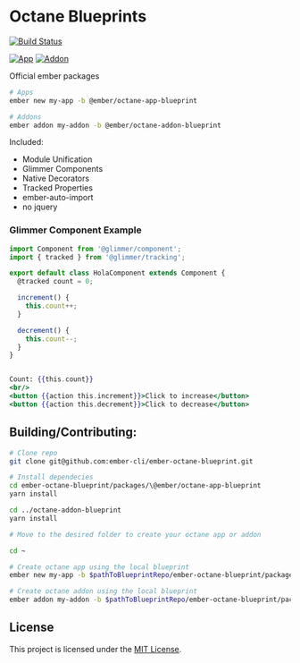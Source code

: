 Octane Blueprints
==============================================================================
[![Build Status](https://travis-ci.org/ember-cli/ember-octane-blueprint.svg?branch=master)](https://travis-ci.org/ember-cli/ember-octane-blueprint)

[![App](https://img.shields.io/npm/v/@ember/octane-app-blueprint.svg?label=App)](https://www.npmjs.com/package/@ember/octane-app-blueprint)
[![Addon](https://img.shields.io/npm/v/@ember/octane-addon-blueprint.svg?label=Addon)](https://www.npmjs.com/package/@ember/octane-addon-blueprint)


Official ember packages

```bash
# Apps
ember new my-app -b @ember/octane-app-blueprint

# Addons
ember addon my-addon -b @ember/octane-addon-blueprint
```


Included:

 - Module Unification
 - Glimmer Components
 - Native Decorators
 - Tracked Properties
 - ember-auto-import
 - no jquery

### Glimmer Component Example

```src/ui/components/counter/component.js
import Component from '@glimmer/component';
import { tracked } from '@glimmer/tracking';

export default class HolaComponent extends Component {
  @tracked count = 0;

  increment() {
    this.count++;
  }

  decrement() {
    this.count--;
  }
}

```

```src/ui/components/counter/template.hbs

Count: {{this.count}}
<br/>
<button {{action this.increment}}>Click to increase</button>
<button {{action this.decrement}}>Click to decrease</button>

```


## Building/Contributing:
```bash
# Clone repo
git clone git@github.com:ember-cli/ember-octane-blueprint.git

# Install dependecies
cd ember-octane-blueprint/packages/\@ember/octane-app-blueprint
yarn install

cd ../octane-addon-blueprint
yarn install

# Move to the desired folder to create your octane app or addon

cd ~

# Create octane app using the local blueprint
ember new my-app -b $pathToBlueprintRepo/ember-octane-blueprint/packages/\@ember/octane-app-blueprint

# Create octane addon using the local blueprint
ember addon my-addon -b $pathToBlueprintRepo/ember-octane-blueprint/packages/\@ember/octane-addon-blueprint

```

License
------------------------------------------------------------------------------

This project is licensed under the [MIT License](LICENSE.md).
